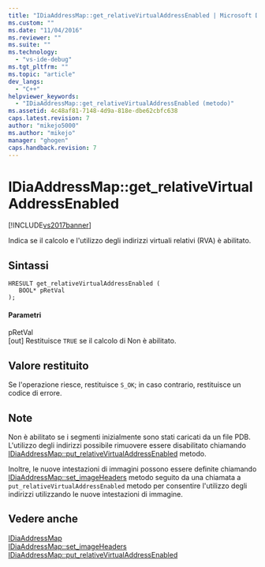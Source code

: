 ```yaml
---
title: "IDiaAddressMap::get_relativeVirtualAddressEnabled | Microsoft Docs"
ms.custom: ""
ms.date: "11/04/2016"
ms.reviewer: ""
ms.suite: ""
ms.technology: 
  - "vs-ide-debug"
ms.tgt_pltfrm: ""
ms.topic: "article"
dev_langs: 
  - "C++"
helpviewer_keywords: 
  - "IDiaAddressMap::get_relativeVirtualAddressEnabled (metodo)"
ms.assetid: 4c48af81-7148-4d9a-818e-dbe62cbfc638
caps.latest.revision: 7
author: "mikejo5000"
ms.author: "mikejo"
manager: "ghogen"
caps.handback.revision: 7
---
```

# IDiaAddressMap::get_relativeVirtualAddressEnabled
[!INCLUDE[vs2017banner](../../code-quality/includes/vs2017banner.md)]

Indica se il calcolo e l'utilizzo degli indirizzi virtuali relativi \(RVA\) è abilitato.  
  
## Sintassi  
  
```cpp#  
HRESULT get_relativeVirtualAddressEnabled (   
   BOOL* pRetVal  
);  
```  
  
#### Parametri  
 pRetVal  
 \[out\]  Restituisce `TRUE` se il calcolo di Non è abilitato.  
  
## Valore restituito  
 Se l'operazione riesce, restituisce `S_OK`; in caso contrario, restituisce un codice di errore.  
  
## Note  
 Non è abilitato se i segmenti inizialmente sono stati caricati da un file PDB.  L'utilizzo degli indirizzi possibile rimuovere essere disabilitato chiamando [IDiaAddressMap::put\_relativeVirtualAddressEnabled](../../debugger/debug-interface-access/idiaaddressmap-put-relativevirtualaddressenabled.md) metodo.  
  
 Inoltre, le nuove intestazioni di immagini possono essere definite chiamando [IDiaAddressMap::set\_imageHeaders](../../debugger/debug-interface-access/idiaaddressmap-set-imageheaders.md) metodo seguito da una chiamata a  `put_relativeVirtualAddressEnabled` metodo per consentire l'utilizzo degli indirizzi utilizzando le nuove intestazioni di immagine.  
  
## Vedere anche  
 [IDiaAddressMap](../../debugger/debug-interface-access/idiaaddressmap.md)   
 [IDiaAddressMap::set\_imageHeaders](../../debugger/debug-interface-access/idiaaddressmap-set-imageheaders.md)   
 [IDiaAddressMap::put\_relativeVirtualAddressEnabled](../../debugger/debug-interface-access/idiaaddressmap-put-relativevirtualaddressenabled.md)